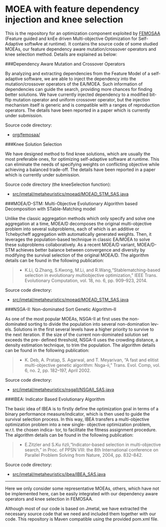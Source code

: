 # MOEA with feature dependency injection and knee selection
This is the repository for an optimization component exploited by [FEMOSAA](https://github.com/taochen/ssase#femosaa-feature-guided-and-knee-driven-multi-objective-optimization-for-self-adaptive-software-at-runtime) (Feature guided and knEe driven Multi-objective Optimization for Self-Adaptive softwAre at runtime). It contains the source code of some studied MOEAs, our feature dependency aware mutation/crossover operators and knee selection method. Details are explained as below:

###Dependency Aware Mutation and Crossover Operators

By analyzing and extracting dependencies from the Feature Model of a self-adaptive software, we are able to inject the dependency into the mutation/crossover operators of the EA/MOEA. Such information of dependencies can guide the search, providing more chances for finding better solutions. We have currently injected dependency to a modified bit-flip mutation operator and uniform crossover operator, but the injection mechanism itself is generic and is compatible with a ranges of reproduction operators. The details have been reported in a paper which is currently under submission.

Source code directory:
   * [org/femosaa/](https://github.com/JerryI00/Software-Adaptive-System/tree/master/src/org/femosaa)

###Knee Solution Selection

We have designed method to find knee solutions, which are usually the most preferable ones, for optimizing self-adaptive software at runtime. This can eliminate the needs of specifying weights on conflicting objective while achieving a balanced trade-off.
The details have been reported in a paper which is currently under submission.

Source code directory (the kneeSelection function):
   * [src/jmetal/metaheuristics/moead/MOEAD_STM_SAS.java](https://github.com/JerryI00/Software-Adaptive-System/blob/master/src/jmetal/metaheuristics/moead/MOEAD_STM_SAS.java#L887)

###MOEA/D-STM: Multi-Objective Evolutionary Algorithm based Decomposition with STable-Matching model

Unlike the classic aggregation methods which only specify and solve one aggregation at a time, MOEA/D decomposes the original multi-objective problem into several subproblems, each of which is an additive or Tchebycheff aggregation with automatically generated weights. Then, it leverages the population-based technique in classic EA/MOEA to solve these subproblems collaboratively. As a recent MOEA/D variant, MOEA/D-STM achieves better balance between convergence and diversity by modifying the survival selection of the original MOEA/D. The algorithm details can be found in the following publication:

 > * K.Li, Q.Zhang, S.Kwong, M.Li, and R.Wang,“Stablematching-based selection in evolutionary multiobjective optimization,” IEEE Trans. Evolutionary Computation, vol. 18, no. 6, pp. 909–923, 2014.Source code directory:
   * [src/jmetal/metaheuristics/moead/MOEAD_STM_SAS.java](https://github.com/JerryI00/Software-Adaptive-System/blob/master/src/jmetal/metaheuristics/moead/MOEAD_STM_SAS.java)


###NSGA-II: Non-dominated Sort Genetic Algorithm-II

As one of the most popular MOEAs, NSGA-II at first uses the non-dominated sorting to divide the population into several non-domination lev- els. Solutions in the first several levels have a higher priority to survive to the next iteration. If the size of the current non-dominated solution set exceeds the pre- defined threshold, NSGA-II uses the crowding distance, a density estimation technique, to trim the population. The algorithm details can be found in the following publication:

 > * K. Deb, A. Pratap, S. Agarwal, and T. Meyarivan, “A fast and elitist multi-objective genetic algorithm: Nsga-ii,” Trans. Evol. Comp, vol. 6, no. 2, pp. 182–197, April 2002.Source code directory:
   * [src/jmetal/metaheuristics/nsgaII/NSGAII_SAS.java](https://github.com/JerryI00/Software-Adaptive-System/blob/master/src/jmetal/metaheuristics/nsgaII/NSGAII_SAS.java)


###IBEA: Indicator Based Evolutionary Algorithm

The basic idea of IBEA is to firstly define the optimization goal in terms of a binary performance measure/indicator, which is then used to guide the survival selection process. In this way, IBEA transfers a multi-objective optimization problem into a new single- objective optimization problem, w.r.t. the chosen indica- tor, to facilitate the fitness assignment procedure. The algorithm details can be found in the following publication:

 > * E.Zitzler and S.Ku ̈nzli,“Indicator-based selection in multi-objective search,” in Proc. of PPSN VIII: the 8th International conference on Parallel Problem Solving from Nature, 2004, pp. 832–842.Source code directory:
   * [src/jmetal/metaheuristics/ibea/IBEA_SAS.java](https://github.com/JerryI00/Software-Adaptive-System/blob/master/src/jmetal/metaheuristics/ibea/IBEA_SAS.java)

- - - -

Here we only consider some representative MOEAs, others, which have not be implemented here, can be easily integrated with our dependency aware operators and knee selection in FEMOSAA.

Although most of our code is based on Jmetal, we have extracted the necessary source code that we need and included them together with our code. This repository is Maven compatible using the provided pom.xml file.